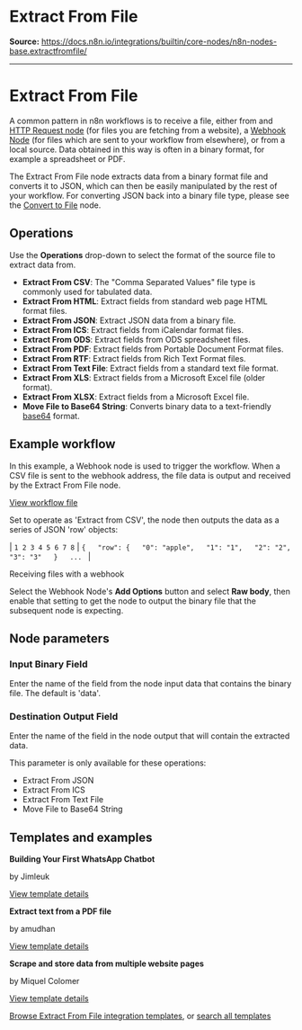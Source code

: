 # Extract From File

**Source:** https://docs.n8n.io/integrations/builtin/core-nodes/n8n-nodes-base.extractfromfile/

---

# Extract From File

A common pattern in n8n workflows is to receive a file, either from and [HTTP Request node](../n8n-nodes-base.httprequest/) (for files you are fetching from a website), a [Webhook Node](../n8n-nodes-base.webhook/) (for files which are sent to your workflow from elsewhere), or from a local source. Data obtained in this way is often in a binary format, for example a spreadsheet or PDF.

The Extract From File node extracts data from a binary format file and converts it to JSON, which can then be easily manipulated by the rest of your workflow. For converting JSON back into a binary file type, please see the [Convert to File](../n8n-nodes-base.converttofile/) node.

## Operations

Use the **Operations** drop-down to select the format of the source file to extract data from.

- **Extract From CSV**: The "Comma Separated Values" file type is commonly used for tabulated data.
- **Extract From HTML**: Extract fields from standard web page HTML format files.
- **Extract From JSON**: Extract JSON data from a binary file.
- **Extract From ICS**: Extract fields from iCalendar format files.
- **Extract From ODS**: Extract fields from ODS spreadsheet files.
- **Extract From PDF**: Extract fields from Portable Document Format files.
- **Extract From RTF**: Extract fields from Rich Text Format files.
- **Extract From Text File**: Extract fields from a standard text file format.
- **Extract From XLS**: Extract fields from a Microsoft Excel file (older format).
- **Extract From XLSX**: Extract fields from a Microsoft Excel file.
- **Move File to Base64 String**: Converts binary data to a text-friendly [base64](https://datatracker.ietf.org/doc/html/rfc4648#section-4) format.

## Example workflow

In this example, a Webhook node is used to trigger the workflow. When a CSV file is sent to the webhook address, the file data is output and received by the Extract From File node.

[View workflow file](/_workflows/integrations/builtin/core-nodes/n8n-nodes-base.extractfromfile/webhook-example.json)

Set to operate as 'Extract from CSV', the node then outputs the data as a series of JSON 'row' objects:

| ``` 1 2 3 4 5 6 7 8 ``` | ``` {   "row": {   "0": "apple",   "1": "1",   "2": "2",   "3": "3"   }   ...  ``` |

Receiving files with a webhook

Select the Webhook Node's **Add Options** button and select **Raw body**, then enable that setting to get the node to output the binary file that the subsequent node is expecting.

## Node parameters

### Input Binary Field

Enter the name of the field from the node input data that contains the binary file. The default is 'data'.

### Destination Output Field

Enter the name of the field in the node output that will contain the extracted data.

This parameter is only available for these operations:

- Extract From JSON
- Extract From ICS
- Extract From Text File
- Move File to Base64 String

## Templates and examples

**Building Your First WhatsApp Chatbot**

by Jimleuk

[View template details](https://n8n.io/workflows/2465-building-your-first-whatsapp-chatbot/)

**Extract text from a PDF file**

by amudhan

[View template details](https://n8n.io/workflows/585-extract-text-from-a-pdf-file/)

**Scrape and store data from multiple website pages**

by Miquel Colomer

[View template details](https://n8n.io/workflows/1073-scrape-and-store-data-from-multiple-website-pages/)

[Browse Extract From File integration templates](https://n8n.io/integrations/extract-from-file/), or [search all templates](https://n8n.io/workflows/)
